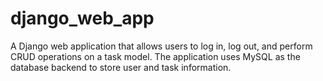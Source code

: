 # django_web_app
A Django web application that allows users to log in, log out, and perform CRUD operations on a task model. The application uses MySQL as the database backend to store user and task information.
